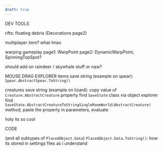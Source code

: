 ```yaml
---
draft: true
---
```

DEV TOOLS

rifts: floating debris (Decorations page2)

multiplayer item? what lmao


warping
gameplay page1: WarpPoint
page2: DynamicWarpPoint, SpinningTopSpot?

should add on raindeer / skywhale stuff or naw?


MOUSE DRAG EXPLORER
items save string (example on spear):
`Spear.AbstractSpear.ToString()`

creatures save string (example on lizard):
copy value of `Creature.AbstractCreature` property
find `SaveState` class via object explorer
find `SaveState.AbstractCreatureToStringSingleRoomWorld(AbstractCreature)` method, paste the property in parameters, evaluate

holy its so cool



CODE

(and all subtypes of `PlacedObject.Data`) `PlacedObject.Data.ToString()`: how its stored in settings files as i understand